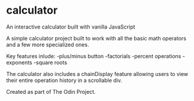 # calculator
An interactive calculator built with vanilla JavaScript

A simple calculator project built to work with all the basic math operators and a few more specialized ones.

Key features inlude: 
-plus/minus button
-factorials
-percent operations
-exponents
-square roots

The calculator also includes a chainDisplay feature allowing users to view their entire operation history in a scrollable div.

Created as part of The Odin Project.